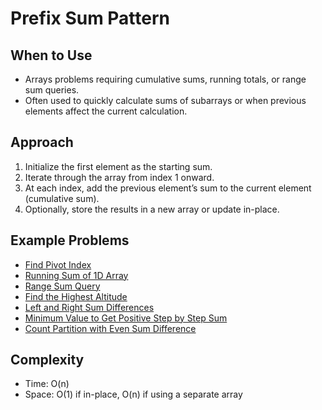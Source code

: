 # Prefix Sum Pattern

## When to Use
- Arrays problems requiring cumulative sums, running totals, or range sum queries.
- Often used to quickly calculate sums of subarrays or when previous elements affect the current calculation.

## Approach
1. Initialize the first element as the starting sum.
2. Iterate through the array from index 1 onward.
3. At each index, add the previous element’s sum to the current element (cumulative sum).
4. Optionally, store the results in a new array or update in-place.

## Example Problems
- [Find Pivot Index](../arrays/724_find_pivot_index_prefix_sum.java)
- [Running Sum of 1D Array](../arrays/1480_running_sum_1D_array__prefix_sum.java)
- [Range Sum Query](../arrays/303_range_sum_query_prefix_sum.java)
- [Find the Highest Altitude](../arrays/1732_find_the_highest_altitude_prefix_sum.java)
- [Left and Right Sum Differences](../arrays/2574_left_right_sum_prefix_sum.java)
- [Minimum Value to Get Positive Step by Step Sum](../arrays/1413_minimum_value_to_get_step_by_step_sum_prefix_sum.java)
- [Count Partition with Even Sum Difference](../arrays/3432_Count_Partitions_with_Even_Sum_Difference.java)


## Complexity
- Time: O(n)
- Space: O(1) if in-place, O(n) if using a separate array
